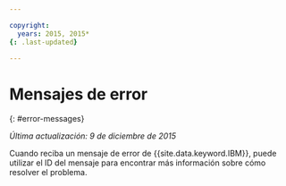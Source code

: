 ```yaml
---

copyright:
  years: 2015, 2015*
{: .last-updated}

---
```



# Mensajes de error
{: #error-messages}

*Última actualización: 9 de diciembre de 2015*

Cuando reciba un mensaje de error de {{site.data.keyword.IBM}}, puede utilizar el ID del mensaje para encontrar más información sobre cómo resolver el problema. 

